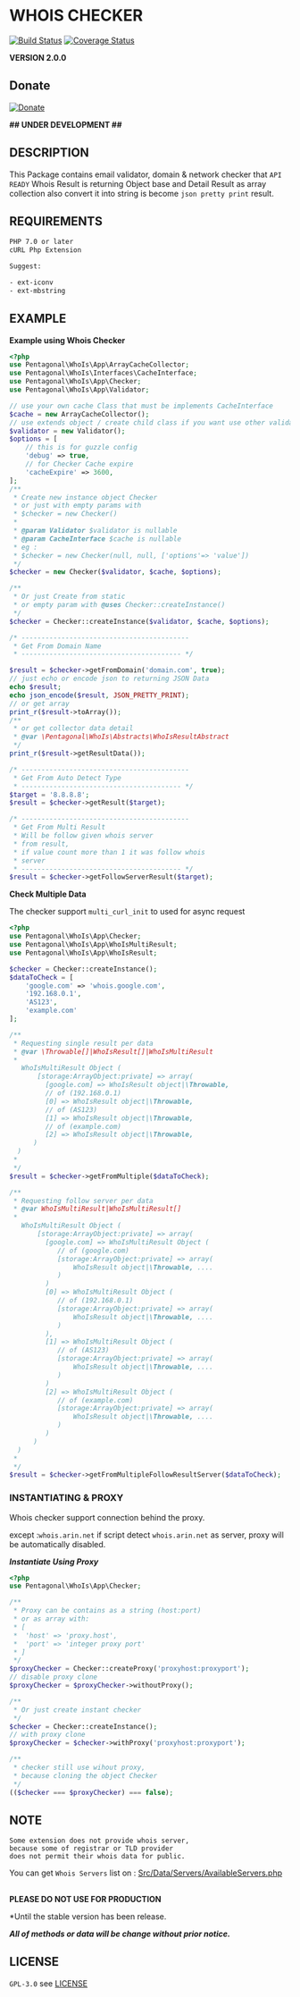 # WHOIS CHECKER

[![Build Status](https://travis-ci.org/pentagonal/Whois.svg?branch=master)](https://travis-ci.org/pentagonal/Whois?branch=master)
[![Coverage Status](https://coveralls.io/repos/github/pentagonal/Whois/badge.svg?branch=master)](https://coveralls.io/github/pentagonal/Whois?branch=master)

**VERSION 2.0.0**


## Donate

[![Donate](https://img.shields.io/badge/Donate-PayPal-green.svg)](https://www.paypal.com/cgi-bin/webscr?cmd=_s-xclick&hosted_button_id=KSR5SW7J22JXU)


**\#\# UNDER DEVELOPMENT \#\#**


## DESCRIPTION

This Package contains email validator, domain & network checker that `API READY`
Whois Result is returning Object base and Detail Result as array collection
also convert it into string is become `json pretty print` result.

## REQUIREMENTS

```txt
PHP 7.0 or later
cURL Php Extension

Suggest:

- ext-iconv 
- ext-mbstring
```
## EXAMPLE

**Example using Whois Checker**

```php
<?php
use Pentagonal\WhoIs\App\ArrayCacheCollector;
use Pentagonal\WhoIs\Interfaces\CacheInterface;
use Pentagonal\WhoIs\App\Checker;
use Pentagonal\WhoIs\App\Validator;

// use your own cache Class that must be implements CacheInterface
$cache = new ArrayCacheCollector();
// use extends object / create child class if you want use other validator
$validator = new Validator();
$options = [
    // this is for guzzle config
    'debug' => true,
    // for Checker Cache expire
    'cacheExpire' => 3600, 
];
/**
 * Create new instance object Checker
 * or just with empty params with 
 * $checker = new Checker()
 *
 * @param Validator $validator is nullable
 * @param CacheInterface $cache is nullable
 * eg : 
 * $checker = new Checker(null, null, ['options'=> 'value'])
 */
$checker = new Checker($validator, $cache, $options);

/**
 * Or just Create from static
 * or empty param with @uses Checker::createInstance()
 */
$checker = Checker::createInstance($validator, $cache, $options);

/* ------------------------------------------
 * Get From Domain Name
 * ---------------------------------------- */

$result = $checker->getFromDomain('domain.com', true);
// just echo or encode json to returning JSON Data
echo $result;
echo json_encode($result, JSON_PRETTY_PRINT);
// or get array
print_r($result->toArray());
/**
 * or get collector data detail
 * @var \Pentagonal\WhoIs\Abstracts\WhoIsResultAbstract
 */
print_r($result->getResultData());

/* ------------------------------------------
 * Get From Auto Detect Type
 * ---------------------------------------- */
$target = '8.8.8.8';
$result = $checker->getResult($target);

/* ------------------------------------------
 * Get From Multi Result
 * Will be follow given whois server
 * from result,
 * if value count more than 1 it was follow whois
 * server
 * ---------------------------------------- */
$result = $checker->getFollowServerResult($target);
```

**Check Multiple Data**

The checker support `multi_curl_init` to used for async request

```php
<?php
use Pentagonal\WhoIs\App\Checker;
use Pentagonal\WhoIs\App\WhoIsMultiResult;
use Pentagonal\WhoIs\App\WhoIsResult;

$checker = Checker::createInstance();
$dataToCheck = [
    'google.com' => 'whois.google.com',
    '192.168.0.1',
    'AS123',
    'example.com'
];

/**
 * Requesting single result per data 
 * @var \Throwable[]|WhoIsResult[]|WhoIsMultiResult
 *
   WhoIsMultiResult Object (
       [storage:ArrayObject:private] => array(
         [google.com] => WhoIsResult object|\Throwable,
         // of (192.168.0.1)
         [0] => WhoIsResult object|\Throwable,
         // of (AS123)
         [1] => WhoIsResult object|\Throwable,
         // of (example.com)
         [2] => WhoIsResult object|\Throwable,
      )
  )
 *
 */
$result = $checker->getFromMultiple($dataToCheck);

/**
 * Requesting follow server per data 
 * @var WhoIsMultiResult|WhoIsMultiResult[]
 *
   WhoIsMultiResult Object (
       [storage:ArrayObject:private] => array(
         [google.com] => WhoIsMultiResult Object ( 
            // of (google.com)
            [storage:ArrayObject:private] => array(
                WhoIsResult object|\Throwable, ....
            )
         )
         [0] => WhoIsMultiResult Object (
            // of (192.168.0.1)
            [storage:ArrayObject:private] => array(
                WhoIsResult object|\Throwable, ....
            )
         ),
         [1] => WhoIsMultiResult Object (
            // of (AS123)
            [storage:ArrayObject:private] => array(
                WhoIsResult object|\Throwable, ....
            )
         )
         [2] => WhoIsMultiResult Object (
            // of (example.com)
            [storage:ArrayObject:private] => array(
                WhoIsResult object|\Throwable, ....
            )
         )
      )
  )
 *
 */
$result = $checker->getFromMultipleFollowResultServer($dataToCheck);

```
### INSTANTIATING & PROXY

Whois checker support connection behind the proxy.

except :`whois.arin.net` if script detect `whois.arin.net` as server, proxy will be automatically disabled.

***Instantiate Using Proxy***

```php
<?php
use Pentagonal\WhoIs\App\Checker;

/**
 * Proxy can be contains as a string (host:port)
 * or as array with:
 * [
 *  'host' => 'proxy.host',
 *  'port' => 'integer proxy port'
 * ]  
 */
$proxyChecker = Checker::createProxy('proxyhost:proxyport');
// disable proxy clone
$proxyChecker = $proxyChecker->withoutProxy();

/**
 * Or just create instant checker 
 */
$checker = Checker::createInstance();
// with proxy clone
$proxyChecker = $checker->withProxy('proxyhost:proxyport');

/**
 * checker still use wihout proxy,
 * because cloning the object Checker
 */
(($checker === $proxyChecker) === false);

```


## NOTE

```
Some extension does not provide whois server,
because some of registrar or TLD provider 
does not permit their whois data for public.
```

You can get `Whois Servers` list on : [Src/Data/Servers/AvailableServers.php](Src/Data/Extensions/AvailableServers.php)


##

**PLEASE DO NOT USE FOR PRODUCTION**

*Until the stable version has been release.

***All of methods or data will be change without prior notice.***

##

## LICENSE

`GPL-3.0` see [LICENSE](LICENSE)
